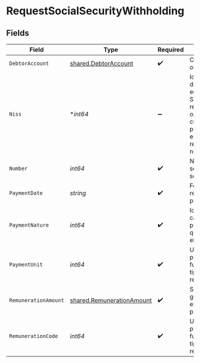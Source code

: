 # RequestSocialSecurityWithholding


## Fields

| Field                                                                                                                                  | Type                                                                                                                                   | Required                                                                                                                               | Description                                                                                                                            | Example                                                                                                                                |
| -------------------------------------------------------------------------------------------------------------------------------------- | -------------------------------------------------------------------------------------------------------------------------------------- | -------------------------------------------------------------------------------------------------------------------------------------- | -------------------------------------------------------------------------------------------------------------------------------------- | -------------------------------------------------------------------------------------------------------------------------------------- |
| `DebtorAccount`                                                                                                                        | [shared.DebtorAccount](../../../pkg/models/shared/debtoraccount.md)                                                                    | :heavy_check_mark:                                                                                                                     | Cuenta del ordenante                                                                                                                   |                                                                                                                                        |
| `Niss`                                                                                                                                 | **int64*                                                                                                                               | :heavy_minus_sign:                                                                                                                     | Identificador de la empresa empleadora. Solo vendrá relleno opcionalmente cuando paymentNature es 3. Para el resto de casos no existe. | 65136589331                                                                                                                            |
| `Number`                                                                                                                               | *int64*                                                                                                                                | :heavy_check_mark:                                                                                                                     | Numero de la seguridad social                                                                                                          | 10000000003                                                                                                                            |
| `PaymentDate`                                                                                                                          | *string*                                                                                                                               | :heavy_check_mark:                                                                                                                     | Fecha de realización del pago                                                                                                          | 2020-03-04 00:00:00 +0000 UTC                                                                                                          |
| `PaymentNature`                                                                                                                        | *int64*                                                                                                                                | :heavy_check_mark:                                                                                                                     | Identifica la categoría profesional a la que pertenece el trabajador                                                                   | 4613978645                                                                                                                             |
| `PaymentUnit`                                                                                                                          | *int64*                                                                                                                                | :heavy_check_mark:                                                                                                                     | Unidad de pago en función del tipo de remuneración                                                                                     | 1                                                                                                                                      |
| `RemunerationAmount`                                                                                                                   | [shared.RemunerationAmount](../../../pkg/models/shared/remunerationamount.md)                                                          | :heavy_check_mark:                                                                                                                     | Salario generado en esa unidad de pago                                                                                                 |                                                                                                                                        |
| `RemunerationCode`                                                                                                                     | *int64*                                                                                                                                | :heavy_check_mark:                                                                                                                     | Unidad de pago en función del tipo de remuneración                                                                                     | 1                                                                                                                                      |
